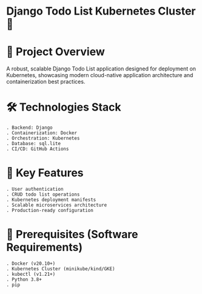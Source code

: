# Django Todo List Kubernetes Cluster 🚀

# 📌 Project Overview

A robust, scalable Django Todo List application designed for deployment on Kubernetes, showcasing modern cloud-native application architecture and containerization best practices.

# 🛠 Technologies Stack
    . Backend: Django
    . Containerization: Docker
    . Orchestration: Kubernetes
    . Database: sql.lite
    . CI/CD: GitHub Actions

# 🌟 Key Features
    . User authentication
    . CRUD todo list operations
    . Kubernetes deployment manifests
    . Scalable microservices architecture
    . Production-ready configuration

 # 🔧 Prerequisites (Software Requirements)
    . Docker (v20.10+)
    . Kubernetes Cluster (minikube/kind/GKE)
    . kubectl (v1.21+)
    . Python 3.8+
    . pip



    
